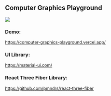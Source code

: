 ## Computer Graphics Playground

<img src="https://media.giphy.com/media/7mflYXExK0QsYjVMhO/giphy.gif" />

### Demo:
https://computer-graphics-playground.vercel.app/

### UI Library:
https://material-ui.com/

### React Three Fiber Library:
https://github.com/pmndrs/react-three-fiber

